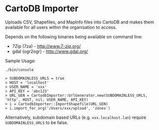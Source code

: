 CartoDB Importer
===

Uploads CSV, Shapefiles, and MapInfo files into CartoDB and makes them available for all users within the organisation
to access.

Depends on the following binaries being available on command line:

* 7Zip (7za) - http://www.7-zip.org/
* gdal (ogr2ogr) - http://www.gdal.org/

Sample Usage:

`./bin/console`

```
> SUBDOMAINLESS_URLS = true
> HOST = 'localhost'
> USER_NAME = 'xxx'
> API_KEY = 'abc123'
> URL_GEN = CartodbImporter::UrlGenerator.new(SUBDOMAINLESS_URLS, 'http', HOST, nil, USER_NAME, API_KEY)
> i = CartodbImporter::ImportShapefile(URL_GEN)
> i.import_for_org('/Users/xxx/upload', 'zones')
```
 
Alternatively, subdomain based URLs (e.g. `xxx.localhost.lan`) require `SUBDOMAINLESS_URLS` to be false. 